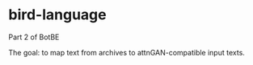 # bird-language
Part 2 of BotBE

The goal: to map text from archives to attnGAN-compatible input texts. 
